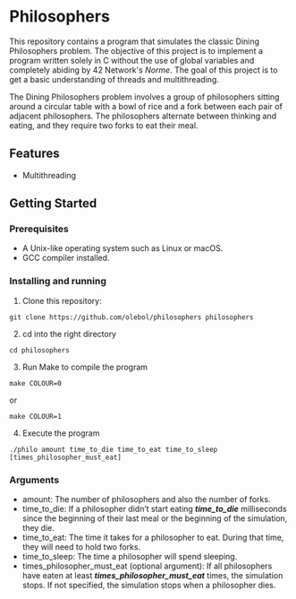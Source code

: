# Philosophers

This repository contains a program that simulates the classic Dining Philosophers problem. The objective of this project is to implement a program written solely in C without the use of global variables and completely abiding by 42 Network's *Norme*. The goal of this project is to get a basic understanding of threads and multithreading.

The Dining Philosophers problem involves a group of philosophers sitting around a circular table with a bowl of rice and a fork between each pair of adjacent philosophers. The philosophers alternate between thinking and eating, and they require two forks to eat their meal.

## Features

- Multithreading

## Getting Started

### Prerequisites

- A Unix-like operating system such as Linux or macOS.
- GCC compiler installed.

### Installing and running

1. Clone this repository:
```
git clone https://github.com/olebol/philosophers philosophers
```

2. cd into the right directory
```
cd philosophers
```

3. Run Make to compile the program
```
make COLOUR=0
```
or
```
make COLOUR=1
```

4. Execute the program
```
./philo amount time_to_die time_to_eat time_to_sleep [times_philosopher_must_eat]
```
### Arguments
- amount: The number of philosophers and also the number
of forks.
- time_to_die: If a philosopher didn’t start eating ***time_to_die***
milliseconds since the beginning of their last meal or the beginning of the simulation, they die.
- time_to_eat: The time it takes for a philosopher to eat.
During that time, they will need to hold two forks.
- time_to_sleep: The time a philosopher will spend sleeping.
- times_philosopher_must_eat (optional argument): If all
philosophers have eaten at least ***times_philosopher_must_eat***
times, the simulation stops. If not specified, the simulation stops when a
philosopher dies.